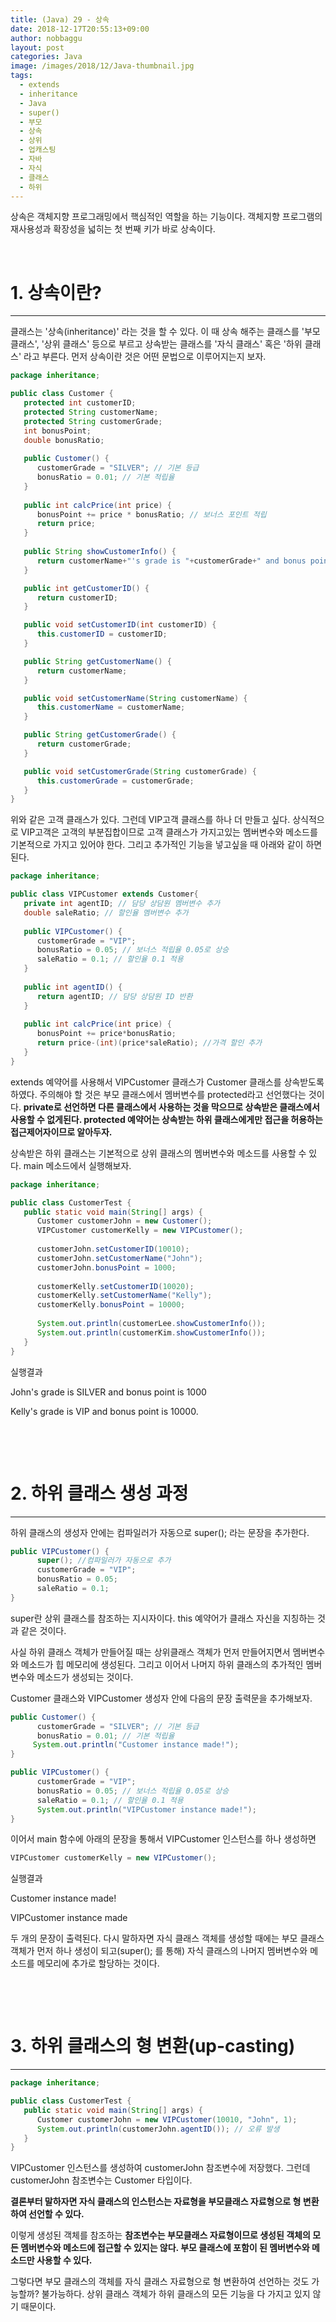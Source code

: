 ```yaml
---
title: (Java) 29 - 상속
date: 2018-12-17T20:55:13+09:00
author: nobbaggu
layout: post
categories: Java
image: /images/2018/12/Java-thumbnail.jpg
tags:
  - extends
  - inheritance
  - Java
  - super()
  - 부모
  - 상속
  - 상위
  - 업캐스팅
  - 자바
  - 자식
  - 클래스
  - 하위
---
```

상속은 객체지향 프로그래밍에서 핵심적인 역할을 하는 기능이다. 객체지향 프로그램의 재사용성과 확장성을 넓히는 첫 번째 키가 바로 상속이다.

&nbsp;

# 1. 상속이란?

* * *

클래스는 '상속(inheritance)' 라는 것을 할 수 있다. 이 때 상속 해주는 클래스를 '부모 클래스', '상위 클래스' 등으로 부르고 상속받는 클래스를 '자식 클래스' 혹은 '하위 클래스' 라고 부른다. 먼저 상속이란 것은 어떤 문법으로 이루어지는지 보자.

~~~ java
package inheritance;

public class Customer {
   protected int customerID;
   protected String customerName;
   protected String customerGrade;
   int bonusPoint;
   double bonusRatio;
   
   public Customer() {
      customerGrade = "SILVER"; // 기본 등급
      bonusRatio = 0.01; // 기본 적립율
   }
   
   public int calcPrice(int price) {
      bonusPoint += price * bonusRatio; // 보너스 포인트 적립
      return price;
   }
   
   public String showCustomerInfo() {
      return customerName+"'s grade is "+customerGrade+" and bonus point is "+bonusPoint;
   }

   public int getCustomerID() {
      return customerID;
   }

   public void setCustomerID(int customerID) {
      this.customerID = customerID;
   }

   public String getCustomerName() {
      return customerName;
   }

   public void setCustomerName(String customerName) {
      this.customerName = customerName;
   }

   public String getCustomerGrade() {
      return customerGrade;
   }

   public void setCustomerGrade(String customerGrade) {
      this.customerGrade = customerGrade;
   }
}
~~~

위와 같은 고객 클래스가 있다. 그런데 VIP고객 클래스를 하나 더 만들고 싶다. 상식적으로 VIP고객은 고객의 부분집합이므로 고객 클래스가 가지고있는 멤버변수와 메소드를 기본적으로 가지고 있어야 한다. 그리고 추가적인 기능을 넣고싶을 때 아래와 같이 하면된다.

~~~ java
package inheritance;

public class VIPCustomer extends Customer{
   private int agentID; // 담당 상담원 멤버변수 추가
   double saleRatio; // 할인율 멤버변수 추가
   
   public VIPCustomer() {
      customerGrade = "VIP";
      bonusRatio = 0.05; // 보너스 적립율 0.05로 상승
      saleRatio = 0.1; // 할인율 0.1 적용
   }
   
   public int agentID() {
      return agentID; // 담당 상담원 ID 반환
   }
   
   public int calcPrice(int price) {
      bonusPoint += price*bonusRatio;
      return price-(int)(price*saleRatio); //가격 할인 추가
   }
}
~~~

extends 예약어를 사용해서 VIPCustomer 클래스가 Customer 클래스를 상속받도록 하였다. 주의해야 할 것은 부모 클래스에서 멤버변수를 protected라고 선언했다는 것이다. **private로 선언하면 다른 클래스에서 사용하는 것을 막으므로 상속받은 클래스에서 사용할 수 없게된다. protected 예약어는 상속받는 하위 클래스에게만 접근을 허용하는 접근제어자이므로 알아두자.**

상속받은 하위 클래스는 기본적으로 상위 클래스의 멤버변수와 메소드를 사용할 수 있다. main 메소드에서 실행해보자.

~~~ java
package inheritance;

public class CustomerTest {
   public static void main(String[] args) {
      Customer customerJohn = new Customer();
      VIPCustomer customerKelly = new VIPCustomer();
      
      customerJohn.setCustomerID(10010);
      customerJohn.setCustomerName("John");
      customerJohn.bonusPoint = 1000;
      
      customerKelly.setCustomerID(10020);
      customerKelly.setCustomerName("Kelly");
      customerKelly.bonusPoint = 10000;
      
      System.out.println(customerLee.showCustomerInfo());
      System.out.println(customerKim.showCustomerInfo());
   }
}
~~~

실행결과

John's grade is SILVER and bonus point is 1000


Kelly's grade is VIP and bonus point is 10000.</pre>

&nbsp;

&nbsp;

# 2. 하위 클래스 생성 과정

* * *

하위 클래스의 생성자 안에는 컴파일러가 자동으로 super(); 라는 문장을 추가한다.

~~~ java
public VIPCustomer() {
      super(); //컴파일러가 자동으로 추가
      customerGrade = "VIP";
      bonusRatio = 0.05;
      saleRatio = 0.1;
}
~~~

super란 상위 클래스를 참조하는 지시자이다. this 예약어가 클래스 자신을 지칭하는 것과 같은 것이다.

사실 하위 클래스 객체가 만들어질 때는 상위클래스 객체가 먼저 만들어지면서 멤버변수와 메소드가 힙 메모리에 생성된다. 그리고 이어서 나머지 하위 클래스의 추가적인 멤버변수와 메소드가 생성되는 것이다.

Customer 클래스와 VIPCustomer 생성자 안에 다음의 문장 출력문을 추가해보자.

~~~ java
public Customer() {
      customerGrade = "SILVER"; // 기본 등급
      bonusRatio = 0.01; // 기본 적립율
     System.out.println("Customer instance made!");
}
~~~

~~~ java
public VIPCustomer() {
      customerGrade = "VIP";
      bonusRatio = 0.05; // 보너스 적립율 0.05로 상승
      saleRatio = 0.1; // 할인율 0.1 적용
      System.out.println("VIPCustomer instance made!");
}
~~~

이어서 main 함수에 아래의 문장을 통해서 VIPCustomer 인스턴스를 하나 생성하면

~~~ java
VIPCustomer customerKelly = new VIPCustomer();
~~~

실행결과

Customer instance made!


VIPCustomer instance made

두 개의 문장이 출력된다. 다시 말하자면 자식 클래스 객체를 생성할 때에는 부모 클래스 객체가 먼저 하나 생성이 되고(super(); 를 통해) 자식 클래스의 나머지 멤버변수와 메소드를 메모리에 추가로 할당하는 것이다.

&nbsp;

&nbsp;

# 3. 하위 클래스의 형 변환(up-casting)

* * *

~~~ java
package inheritance;

public class CustomerTest {
   public static void main(String[] args) {
      Customer customerJohn = new VIPCustomer(10010, "John", 1);
      System.out.println(customerJohn.agentID()); // 오류 발생
   }
}
~~~

VIPCustomer 인스턴스를 생성하여 customerJohn 참조변수에 저장했다. 그런데 customerJohn 참조변수는 Customer 타입이다.

**결론부터 말하자면 자식 클래스의 인스턴스는 자료형을 부모클래스 자료형으로 형 변환하여 선언할 수 있다.**

이렇게 생성된 객체를 참조하는 **참조변수는 부모클래스 자료형이므로 생성된 객체의 모든 멤버변수와 메소드에 접근할 수 있지는 않다. 부모 클래스에 포함이 된 멤버변수와 메소드만 사용할 수 있다.**

그렇다면 부모 클래스의 객체를 자식 클래스 자료형으로 형 변환하여 선언하는 것도 가능할까? 불가능하다. 상위 클래스 객체가 하위 클래스의 모든 기능을 다 가지고 있지 않기 때문이다.